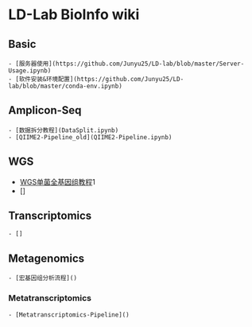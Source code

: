 # LD-Lab BioInfo wiki   

## Basic
    - [服务器使用](https://github.com/Junyu25/LD-lab/blob/master/Server-Usage.ipynb)
    - [软件安装&环境配置](https://github.com/Junyu25/LD-lab/blob/master/conda-env.ipynb)

## Amplicon-Seq
    - [数据拆分教程](DataSplit.ipynb)
    - [QIIME2-Pipeline_old](QIIME2-Pipeline.ipynb)
## WGS
  - [WGS单菌全基因组教程](https://github.com/LD-Lab/WGS-Pipeline)1
  - []

## Transcriptomics
    - []
## Metagenomics
    - [宏基因组分析流程]()

### Metatranscriptomics
    - [Metatranscriptomics-Pipeline]()